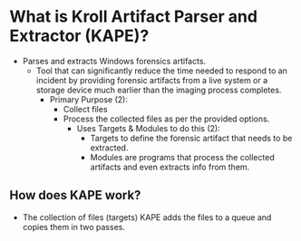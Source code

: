 # What is Kroll Artifact Parser and Extractor (KAPE)?

- Parses and extracts Windows forensics artifacts.
  - Tool that can significantly reduce the time needed to respond to an incident by providing forensic artifacts from a live system or a storage device much earlier than the imaging process completes.
    - Primary Purpose (2):
      - Collect files
      - Process the collected files as per the provided options.
        - Uses Targets & Modules to do this (2):
          - Targets to define the forensic artifact that needs to be extracted.
          - Modules are programs that process the collected artifacts and even extracts info from them.

## How does KAPE work?

- The collection of files (targets) KAPE adds the files to a queue and copies them in two passes.